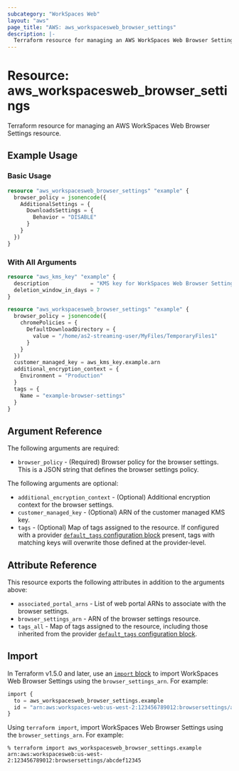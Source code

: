 ```yaml
---
subcategory: "WorkSpaces Web"
layout: "aws"
page_title: "AWS: aws_workspacesweb_browser_settings"
description: |-
  Terraform resource for managing an AWS WorkSpaces Web Browser Settings.
---
```


# Resource: aws_workspacesweb_browser_settings

Terraform resource for managing an AWS WorkSpaces Web Browser Settings resource.

## Example Usage

### Basic Usage

```terraform
resource "aws_workspacesweb_browser_settings" "example" {
  browser_policy = jsonencode({
    AdditionalSettings = {
      DownloadsSettings = {
        Behavior = "DISABLE"
      }
    }
  })
}
```

### With All Arguments

```terraform
resource "aws_kms_key" "example" {
  description             = "KMS key for WorkSpaces Web Browser Settings"
  deletion_window_in_days = 7
}

resource "aws_workspacesweb_browser_settings" "example" {
  browser_policy = jsonencode({
    chromePolicies = {
      DefaultDownloadDirectory = {
        value = "/home/as2-streaming-user/MyFiles/TemporaryFiles1"
      }
    }
  })
  customer_managed_key = aws_kms_key.example.arn
  additional_encryption_context = {
    Environment = "Production"
  }
  tags = {
    Name = "example-browser-settings"
  }
}
```

## Argument Reference

The following arguments are required:

* `browser_policy` - (Required) Browser policy for the browser settings. This is a JSON string that defines the browser settings policy.

The following arguments are optional:

* `additional_encryption_context` - (Optional) Additional encryption context for the browser settings.
* `customer_managed_key` - (Optional) ARN of the customer managed KMS key.
* `tags` - (Optional) Map of tags assigned to the resource. If configured with a provider [`default_tags` configuration block](/docs/providers/aws/index.html#default_tags-configuration-block) present, tags with matching keys will overwrite those defined at the provider-level.

## Attribute Reference

This resource exports the following attributes in addition to the arguments above:

* `associated_portal_arns` - List of web portal ARNs to associate with the browser settings.
* `browser_settings_arn` - ARN of the browser settings resource.
* `tags_all` - Map of tags assigned to the resource, including those inherited from the provider [`default_tags` configuration block](/docs/providers/aws/index.html#default_tags-configuration-block).

## Import

In Terraform v1.5.0 and later, use an [`import` block](https://developer.hashicorp.com/terraform/language/import) to import WorkSpaces Web Browser Settings using the `browser_settings_arn`. For example:

```terraform
import {
  to = aws_workspacesweb_browser_settings.example
  id = "arn:aws:workspaces-web:us-west-2:123456789012:browsersettings/abcdef12345"
}
```

Using `terraform import`, import WorkSpaces Web Browser Settings using the `browser_settings_arn`. For example:

```console
% terraform import aws_workspacesweb_browser_settings.example arn:aws:workspacesweb:us-west-2:123456789012:browsersettings/abcdef12345
```
